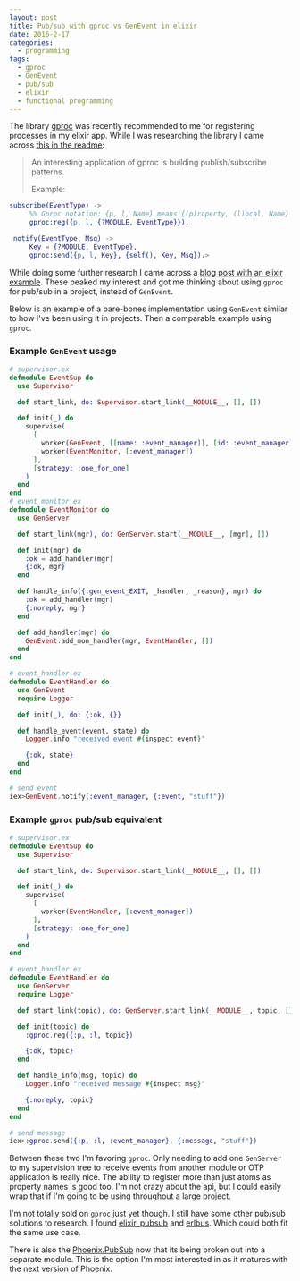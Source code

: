 ```yaml
---
layout: post
title: Pub/sub with gproc vs GenEvent in elixir
date: 2016-2-17
categories:
  - programming
tags:
  - gproc
  - GenEvent
  - pub/sub
  - elixir
  - functional programming
---
```


The library [gproc](https://github.com/uwiger/gproc) was recently recommended to me for registering processes in my elixir app. While I was researching the library I came across [this in the readme](https://github.com/uwiger/gproc#use-case-pubsub-patterns):

> An interesting application of gproc is building publish/subscribe patterns.
>
> Example:

```erlang
subscribe(EventType) ->
     %% Gproc notation: {p, l, Name} means {(p)roperty, (l)ocal, Name}
     gproc:reg({p, l, {?MODULE, EventType}}).

 notify(EventType, Msg) ->
     Key = {?MODULE, EventType},
     gproc:send({p, l, Key}, {self(), Key, Msg}).>
```

While doing some further research I came across a [blog post with an elixir example](http://bbhoss.io/easy-pub-sub-event-dispatch-with-gproc-and-elixir/). These peaked my interest and got me thinking about using `gproc` for pub/sub in a project, instead of `GenEvent`.

Below is an example of a bare-bones implementation using `GenEvent` similar to how I've been using it in projects. Then a comparable example using `gproc`.

### Example `GenEvent` usage

```elixir
# supervisor.ex
defmodule EventSup do
  use Supervisor

  def start_link, do: Supervisor.start_link(__MODULE__, [], [])

  def init(_) do
    supervise(
      [
        worker(GenEvent, [[name: :event_manager]], [id: :event_manager]),
        worker(EventMonitor, [:event_manager])
      ],
      [strategy: :one_for_one]
    )
  end
end
# event_monitor.ex
defmodule EventMonitor do
  use GenServer

  def start_link(mgr), do: GenServer.start(__MODULE__, [mgr], [])

  def init(mgr) do
    :ok = add_handler(mgr)
    {:ok, mgr}
  end

  def handle_info({:gen_event_EXIT, _handler, _reason}, mgr) do
    :ok = add_handler(mgr)
    {:noreply, mgr}
  end

  def add_handler(mgr) do
    GenEvent.add_mon_handler(mgr, EventHandler, [])
  end
end

# event_handler.ex
defmodule EventHandler do
  use GenEvent
  require Logger

  def init(_), do: {:ok, {}}

  def handle_event(event, state) do
    Logger.info "received event #{inspect event}"

    {:ok, state}
  end
end

# send event
iex>GenEvent.notify(:event_manager, {:event, "stuff"})
```

### Example `gproc` pub/sub equivalent

```elixir
# supervisor.ex
defmodule EventSup do
  use Supervisor

  def start_link, do: Supervisor.start_link(__MODULE__, [], [])

  def init(_) do
    supervise(
      [
        worker(EventHandler, [:event_manager])
      ],
      [strategy: :one_for_one]
    )
  end
end

# event_handler.ex
defmodule EventHandler do
  use GenServer
  require Logger

  def start_link(topic), do: GenServer.start_link(__MODULE__, topic, [])

  def init(topic) do
    :gproc.reg({:p, :l, topic})

    {:ok, topic}
  end

  def handle_info(msg, topic) do
    Logger.info "received message #{inspect msg}"

    {:noreply, topic}
  end
end

# send message
iex>:gproc.send({:p, :l, :event_manager}, {:message, "stuff"})
```

Between these two I'm favoring `gproc`. Only needing to add one `GenServer` to my supervision tree to receive events from another module or OTP application is really nice. The ability to register more than just atoms as property names is good too. I'm not crazy about the api, but I could easily wrap that if I'm going to be using throughout a large project.

I'm not totally sold on `gproc` just yet though. I still have some other pub/sub solutions to research. I found [elixir_pubsub](https://github.com/simonewebdesign/elixir_pubsub) and [erlbus](https://github.com/cabol/erlbus). Which could both fit the same use case.

There is also the [Phoenix.PubSub](https://github.com/phoenixframework/phoenix_pubsub) now that its being broken out into a separate module. This is the option I'm most interested in as it matures with the next version of Phoenix.
